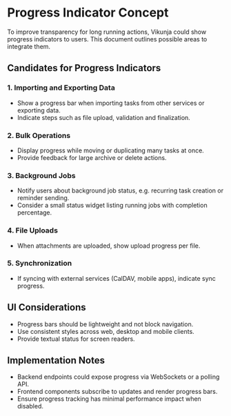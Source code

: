 # Progress Indicator Concept

To improve transparency for long running actions, Vikunja could show progress indicators to users.
This document outlines possible areas to integrate them.

## Candidates for Progress Indicators

### 1. Importing and Exporting Data
- Show a progress bar when importing tasks from other services or exporting data.
- Indicate steps such as file upload, validation and finalization.

### 2. Bulk Operations
- Display progress while moving or duplicating many tasks at once.
- Provide feedback for large archive or delete actions.

### 3. Background Jobs
- Notify users about background job status, e.g. recurring task creation or reminder sending.
- Consider a small status widget listing running jobs with completion percentage.

### 4. File Uploads
- When attachments are uploaded, show upload progress per file.

### 5. Synchronization
- If syncing with external services (CalDAV, mobile apps), indicate sync progress.

## UI Considerations
- Progress bars should be lightweight and not block navigation.
- Use consistent styles across web, desktop and mobile clients.
- Provide textual status for screen readers.

## Implementation Notes
- Backend endpoints could expose progress via WebSockets or a polling API.
- Frontend components subscribe to updates and render progress bars.
- Ensure progress tracking has minimal performance impact when disabled.

